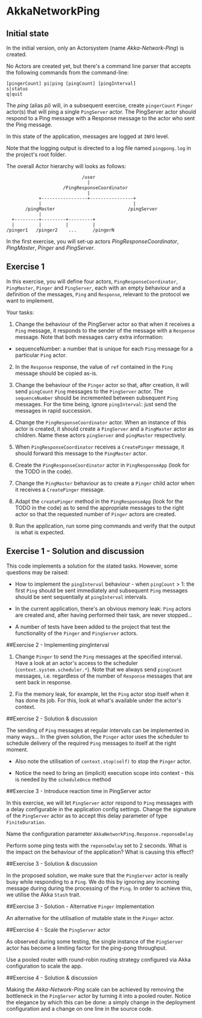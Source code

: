 # AkkaNetworkPing

## Initial state
In the initial version, only an Actorsystem (name *Akka-Network-Ping*) is created.

No Actors are created yet, but there's a command line parser that accepts the following commands from the command-line:

	[pingerCount] pi|ping [pingCount] [pingInterval]
	s|status
	q|quit

The *ping* (alias *pi*) will, in a subsequent exercise, create ```pingerCount``` ```Pinger``` actor(s) that will ping a single ```PingServer``` actor. The PingServer actor should respond to a Ping message with a Response message to the actor who sent the Ping message.

In this state of the application, messages are logged at ```INFO``` level.

Note that the logging output is directed to a log file named ```pingpong.log``` in the project's root folder.

The overall Actor hierarchy will looks as follows:


	                            /user
	                              |
	                     /PingResponseCoordinator
	                              |
	            +-----------------+----------------+
	            |                                  |
	       /pingMaster                           /pingServer
	            |
	  +---------+---------+---------+
	  |         |         |         |
	/pinger1   /pinger2    ...      /pingerN
	

In the first exercise, you will set-up actors *PingResponseCoordinator*, *PingMaster*, *Pinger* and *PingServer*.

## Exercise 1

In this exercise, you will define four actors, ```PingResponseCoordinator```, ```PingMaster```, ```Pinger``` and ```PingServer```, each with an empty behaviour and a definition of the messages, ```Ping``` and ```Response```, relevant to the protocol we want to implement.

Your tasks:

1. Change the behaviour of the PingServer actor so that when it receives a ```Ping``` message, it responds to the sender of the message with a ```Response``` message. Note that both messages carry extra information:
  - sequenceNumber: a number that is unique for each ```Ping``` message for a particular ```Ping``` actor.

2. In the ```Response``` response, the value of ```ref``` contained in the ```Ping``` message should be copied as-is.

3. Change the behaviour of the ```Pinger``` actor so that, after creation, it will send ```pingCount``` ```Ping``` messages to the ```PingServer``` actor. The ```sequenceNumber``` should be incremented between subsequent ```Ping``` messages. For the time being, ignore ```pingInterval```: just send the messages in rapid succession.

4. Change the ```PingResponseCoordinator``` actor. When an instance of this actor is created, it should create a ```PingServer``` and a ```PingMaster``` actor as children. Name these actors ```pingServer``` and ```pingMaster``` respectively.

5. When ```PingResponseCoordinator``` receives a ```CreatePinger``` message, it should forward this message to the ```PingMaster``` actor.

6. Create the ```PingResponseCoordinator``` actor in ```PingResponseApp```  (look for the TODO in the code).

7. Change the ```PingMaster``` behaviour as to create a ```Pinger``` child actor when it receives a ```CreatePinger``` message.

8. Adapt the ```createPinger``` method in the ```PingResponseApp``` (look for the TODO in the code) as to send the appropriate messages to the right actor so that the requested number of ```Pinger``` actors are created.

9. Run the application, run some ping commands and verify that the output is what is expected.

## Exercise 1 - Solution and discussion

This code implements a solution for the stated tasks. However, some questions may be raised:

- How to implement the ```pingInterval``` behaviour - when ```pingCount``` > 1: the first ```Ping``` should be sent immediately and subsequent ```Ping``` messages should be sent sequentially at ```pingInterval``` intervals.

- In the current application, there's an obvious memory leak: ```Ping``` actors are created and, after having performed their task, are never stopped...

- A number of tests have been added to the project that test the functionality of the ```Pinger``` and ```PingServer``` actors.

##Exercise 2 - Implementing pingInterval

1. Change ```Pinger``` to send the ```Ping``` messages at the specified interval. Have a look at an actor's access to the scheduler (```context.system.scheduler.*```). Note that we always send ```pingCount``` messages, i.e. regardless of the number of ```Response``` messages that are sent back in response.

2. Fix the memory leak, for example, let the ```Ping``` actor stop itself when it has done its job. For this, look at what's available under the actor's context.

##Exercise 2 - Solution & discussion

The sending of ```Ping``` messages at regular intervals can be implemented in many ways... In the given solution, the ```Pinger``` actor uses the scheduler to schedule delivery of the required ```Ping``` messages to itself at the right moment.

- Also note the utilisation of ```context.stop(self)``` to stop the ```Pinger``` actor.

- Notice the need to bring an (implicit) execution scope into context - this is needed by the ```scheduleOnce``` method

##Exercise 3 - Introduce reaction time in PingServer actor

In this exercise, we will let ```PingServer``` actor respond to ```Ping``` messages with a delay configurable in the application config settings. Change the signature of the ```PingServer``` actor as to accept this delay parameter of type ```FiniteDuration```.

Name the configuration parameter ```AkkaNetworkPing.Response.reponseDelay```

Perform some ping tests with the ```reponseDelay``` set to 2 seconds. What is the impact on the behaviour of the application? What is causing this effect?

##Exercise 3 - Solution & discussion

In the proposed solution, we make sure that the ```PingServer``` actor is really busy while responding to a ```Ping```. We do this by ignoring any incoming message during during the processing of the ```Ping```. In order to achieve this, we utilise the Akka ```Stash``` trait.

##Exercise 3 - Solution - Alternative ```Pinger``` implementation

An alternative for the utilisation of mutable state in the ```Pinger``` actor.

##Exercise 4 - Scale the ```PingServer``` actor

As observed during some testing, the single instance of the ```PingServer``` actor has become a limiting factor for the ping-pong throughput.

Use a pooled router with round-robin routing strategy configured via Akka configuration to scale the app.

##Exercise 4 - Solution & discussion

Making the *Akka-Network-Ping* scale can be achieved by removing the bottleneck in the ```PingServer``` actor by turning it into a pooled router. Notice the elegance by which this can be done: a simply change in the deployment configuration and a change on one line in the source code.



